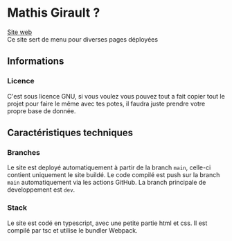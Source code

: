 # Mathis Girault ?

[Site web](https://mathis-girault.github.io)  
Ce site sert de menu pour diverses pages déployées

## Informations 

### Licence

C'est sous licence GNU, si vous voulez vous pouvez tout a fait copier tout le projet pour faire le même avec tes potes, il faudra juste prendre votre propre base de donnée.

## Caractéristiques techniques

### Branches

Le site est deployé automatiquement à partir de la branch `main`, celle-ci contient uniquement le site buildé.
Le code compilé est push sur la branch `main` automatiquement via les actions GitHub.
La branch principale de developpement est `dev`.

### Stack

Le site est codé en typescript, avec une petite partie html et css.
Il est compilé par tsc et utilise le bundler Webpack.
